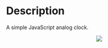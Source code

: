 # Description
A simple JavaScript analog clock.
<p align="center"> <img src="https://github.com/dhairyapatel1506/javascript-clock/assets/101339040/8904ef81-6829-4179-9158-caea13e4c502"> </p>
